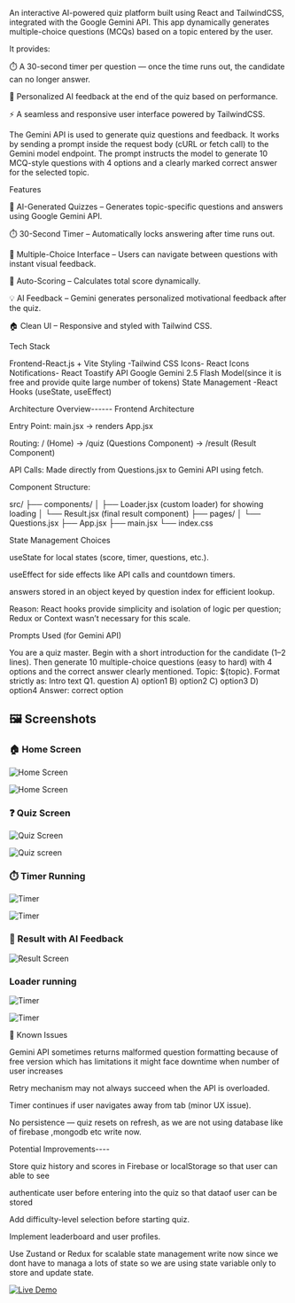  An interactive AI-powered quiz platform built using React and TailwindCSS, integrated with the Google Gemini API.
This app dynamically generates multiple-choice questions (MCQs) based on a topic entered by the user.

It provides:

⏱️ A 30-second timer per question — once the time runs out, the candidate can no longer answer.

🤖 Personalized AI feedback at the end of the quiz based on performance.

⚡ A seamless and responsive user interface powered by TailwindCSS.

The Gemini API is used to generate quiz questions and feedback.
It works by sending a prompt inside the request body (cURL or fetch call) to the Gemini model endpoint.
The prompt instructs the model to generate 10 MCQ-style questions with 4 options and a clearly marked correct answer for the selected topic.

Features

💬 AI-Generated Quizzes – Generates topic-specific questions and answers using Google Gemini API.

⏱️ 30-Second Timer – Automatically locks answering after time runs out.

🧩 Multiple-Choice Interface – Users can navigate between questions with instant visual feedback.

🎯 Auto-Scoring – Calculates total score dynamically.

💡 AI Feedback – Gemini generates personalized motivational feedback after the quiz.

🏠 Clean UI – Responsive and styled with Tailwind CSS.

Tech Stack

Frontend-React.js + Vite
Styling	-Tailwind CSS
Icons-	React Icons
Notifications-	React Toastify
API	Google Gemini 2.5 Flash Model(since it is free and provide quite large number of tokens)
State Management	-React Hooks (useState, useEffect)


Architecture Overview------
Frontend Architecture

Entry Point: main.jsx → renders App.jsx

Routing: / (Home) → /quiz (Questions Component) → /result (Result Component)

API Calls: Made directly from Questions.jsx to Gemini API using fetch.

Component Structure:

src/
├── components/
│   ├── Loader.jsx (custom loader) for showing loading
│   └── Result.jsx (final result component)
├── pages/
│   └── Questions.jsx
├── App.jsx
├── main.jsx
└── index.css


State Management Choices

useState for local states (score, timer, questions, etc.).

useEffect for side effects like API calls and countdown timers.

answers stored in an object keyed by question index for efficient lookup.

Reason: React hooks provide simplicity and isolation of logic per question; Redux or Context wasn’t necessary for this scale.

Prompts Used (for Gemini API)

You are a quiz master.
Begin with a short introduction for the candidate (1–2 lines).
Then generate 10 multiple-choice questions (easy to hard) with 4 options and the correct answer clearly mentioned.
Topic: ${topic}.
Format strictly as:
Intro text
Q1. question
A) option1
B) option2
C) option3
D) option4
Answer: correct option

## 🖼️ Screenshots
<!-- Desktop screen and mobile screen -->

### 🏠 Home Screen
<!-- desktop screen -->
![Home Screen](./screenshots/Screenshot%20(117).png)
<!-- mobile screen -->
![Home Screen](./screenshots/mobile_view4.jpg)



### ❓ Quiz Screen
<!-- desktop screen -->
![Quiz Screen](./screenshots//Screenshot%20(121).png)
<!-- mobile screen -->
![Quiz screen](./screenshots/mobile_view1.jpg)

### ⏱️ Timer Running
<!-- desktop screen -->
![Timer](./screenshots/Screenshot%20(122).png)
<!-- mobile screen -->
![Timer](./screenshots/mobile_view1.jpg)


### 🏁 Result with AI Feedback
![Result Screen](./screenshots/Screenshot%20(124).png)



### Loader running
![Timer](./screenshots/Screenshot%20(118).png)
<!-- mobile screen -->
![Timer](./screenshots/mobile_view3.jpg)

🧩 Known Issues

Gemini API sometimes returns malformed question formatting because of free version which has limitations it might face downtime when number of user increases

Retry mechanism may not always succeed when the API is overloaded.

Timer continues if user navigates away from tab (minor UX issue).

No persistence — quiz resets on refresh, as we are not using database like of firebase ,mongodb etc write now.

Potential Improvements----

Store quiz history and scores in Firebase or localStorage so that user can able to see

authenticate user before entering into the quiz so that dataof user can be stored 

Add difficulty-level selection before starting quiz.

Implement leaderboard and user profiles.

Use Zustand or Redux for scalable state management write now since we dont have to managa a lots of state so we are using state variable only to store and update state.



[![Live Demo](https://img.shields.io/badge/Live%20Demo-Visit%20Now-brightgreen?style=for-the-badge&logo=netlify)](https://ai-based-question-generator.netlify.app/)









